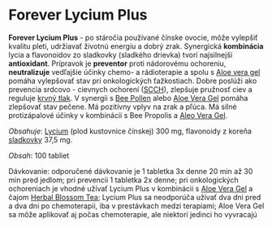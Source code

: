 Forever Lycium Plus
===================

**Forever Lycium Plus** - po stáročia používané čínske ovocie, môže vylepšiť
kvalitu pleti, udržiavať životnú energiu a dobrý zrak. Synergická **kombinácia**
lycia a flavonoidov zo sladkovky (sladkého drievka) tvorí najsilnejší
**antioxidant**. Prípravok je **preventor** proti nádorovému ochoreniu,
**neutralizuje** vedľajšie účinky chemo- a rádioterapie a spolu
s [Aloe vera gel](aloe-vera-gel) pomáha vylepšovať stav pri
onkologických ťažkostiach. Dobre poslúži ako prevencia srdcovo - cievnych
ochorení ([SCCH](../diagnozy/scch)), zlepšuje pružnosť ciev a reguluje [krvný
tlak](../diagnozy/vysoky-krvny-tlak). V synergii s [Bee Pollen](forever-bee-pollen)
alebo [Aloe Vera Gel](aloe-vera-gel) pomáha zlepšovať stav
pečene. Má pozitívny vplyv na zrak a pľúca. Má silné protizápalové účinky v
kombinácii s Bee Propolis a [Aleo Vera Gel](aloe-vera-gel).

*Obsahuje*: [Lycium](../bylinky/lycium) (plod kustovnice čínskej) 300 mg,
flavonoidy z koreňa [sladkovky](../bylinky/sladovka-hladkoploda) 37,5 mg.

*Obsah*: 100 tabliet

Dávkovanie: odporučené dávkovanie je 1 tabletka 3x denne 20 min až 30 min pred
jedlom; pri prevencii 1 tabletka 2x denne; pri onkologických ochoreniach je
vhodné užívať Lycium Plus v kombinácii s [Aloe Vera Gel](aloe-vera-gel)
a čajom [Herbal Blossom Tea](aloe-blossom-herbal-tea); Lycium Plus sa
neodporúča užívať dva dni pred a dva dni po chemoterapii, iba v prestávkach
medzi terapiami; Aloe Vera Gel sa môže aplikovať aj počas chemoterapie, ale
niektorí jedinci ho vyvracajú

